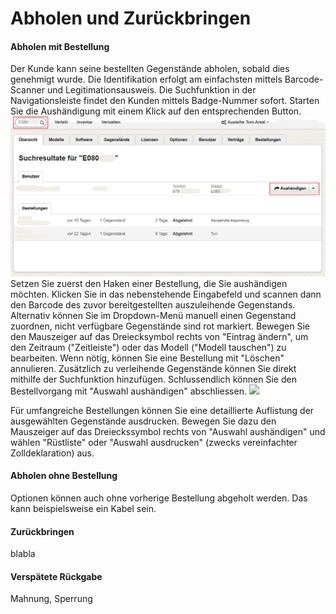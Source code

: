 # Abholen und Zurückbringen

#### Abholen mit Bestellung

Der Kunde kann seine bestellten Gegenstände abholen, sobald dies genehmigt wurde. Die Identifikation erfolgt am einfachsten mittels Barcode-Scanner und Legitimationsausweis. Die Suchfunktion in der Navigationsleiste findet den Kunden mittels Badge-Nummer sofort. Starten Sie die Aushändigung mit einem Klick auf den entsprechenden Button.![](/assets/Verleih_Kunde_suchen.png)Setzen Sie zuerst den Haken einer Bestellung, die Sie aushändigen möchten. Klicken Sie in das nebenstehende Eingabefeld und  scannen dann den Barcode des zuvor bereitgestellten auszuleihende Gegenstands. Alternativ können Sie im Dropdown-Menü manuell einen Gegenstand zuordnen, nicht verfügbare Gegenstände sind rot markiert. Bewegen Sie den Mauszeiger auf das Dreiecksymbol rechts von "Eintrag ändern", um den Zeitraum \("Zeitleiste"\) oder das Modell \("Modell tauschen"\) zu bearbeiten. Wenn nötig, können Sie eine Bestellung mit "Löschen" annulieren. Zusätzlich zu verleihende Gegenstände können Sie direkt mithilfe der Suchfunktion hinzufügen. Schlussendlich können Sie den Bestellvorgang mit "Auswahl aushändigen" abschliessen. ![](/assets/Verleih_Aushändigen.png)

Für umfangreiche Bestellungen können Sie eine detaillierte Auflistung der ausgewählten Gegenstände ausdrucken. Bewegen Sie dazu den Mauszeiger auf das Dreieckssymbol rechts von "Auswahl aushändigen" und wählen "Rüstliste" oder "Auswahl ausdrucken" \(zwecks vereinfachter Zolldeklaration\) aus.

#### Abholen ohne Bestellung

Optionen können auch ohne vorherige Bestellung abgeholt werden. Das kann beispielsweise ein Kabel sein.

#### Zurückbringen

blabla

#### Verspätete Rückgabe

Mahnung, Sperrung

